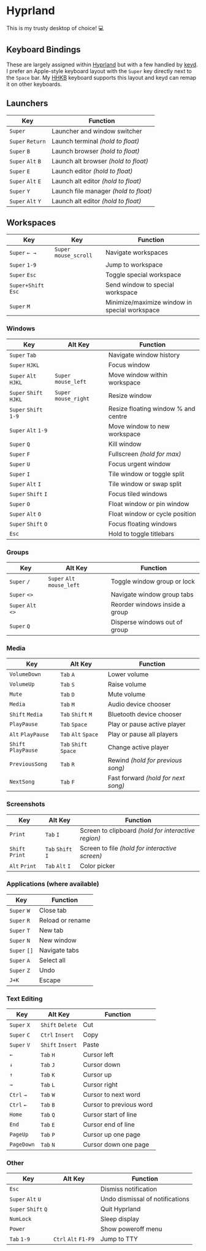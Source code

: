 # Hyprland

This is my trusty desktop of choice! 💻

## Keyboard Bindings

These are largely assigned within
[Hyprland](https://wiki.hypr.land/Configuring/Binds) but with a few handled by
[keyd](https://github.com/rvaiya/keyd). I prefer an Apple-style keyboard layout
with the `Super` key directly next to the `Space` bar. My
[HHKB](https://happyhackingkb.com) keyboard supports this layout and keyd can
remap it on other keyboards.

## Launchers

| Key               | Function                              |
| ----------------- | ------------------------------------- |
| `Super`           | Launcher and window switcher          |
| `Super` `Return`  | Launch terminal _(hold to float)_     |
| `Super` `B`       | Launch browser _(hold to float)_      |
| `Super` `Alt` `B` | Launch alt browser _(hold to float)_  |
| `Super` `E`       | Launch editor _(hold to float)_       |
| `Super` `Alt` `E` | Launch alt editor _(hold to float)_   |
| `Super` `Y`       | Launch file manager _(hold to float)_ |
| `Super` `Alt` `Y` | Launch alt editor _(hold to float)_   |

## Workspaces

| Key                 | Key                    | Function                                      |
| ------------------- | ---------------------- | --------------------------------------------- |
| `Super` `← →`       | `Super` `mouse_scroll` | Navigate workspaces                           |
| `Super` `1-9`       |                        | Jump to workspace                             |
| `Super` `Esc`       |                        | Toggle special workspace                      |
| `Super+Shift` `Esc` |                        | Send window to special workspace              |
| `Super` `M`         |                        | Minimize/maximize window in special workspace |

### Windows

| Key                    | Alt Key               | Function                            |
| ---------------------- | --------------------- | ----------------------------------- |
| `Super` `Tab`          |                       | Navigate window history             |
| `Super` `HJKL`         |                       | Focus window                        |
| `Super` `Alt` `HJKL`   | `Super` `mouse_left`  | Move window within workspace        |
| `Super` `Shift` `HJKL` | `Super` `mouse_right` | Resize window                       |
| `Super` `Shift` `1-9`  |                       | Resize floating window % and centre |
| `Super` `Alt` `1-9`    |                       | Move window to new workspace        |
| `Super` `Q`            |                       | Kill window                         |
| `Super` `F`            |                       | Fullscreen _(hold for max)_         |
| `Super` `U`            |                       | Focus urgent window                 |
| `Super` `I`            |                       | Tile window or toggle split         |
| `Super` `Alt` `I`      |                       | Tile window or swap split           |
| `Super` `Shift` `I`    |                       | Focus tiled windows                 |
| `Super` `O`            |                       | Float window or pin window          |
| `Super` `Alt` `O`      |                       | Float window or cycle position      |
| `Super` `Shift` `O`    |                       | Focus floating windows              |
| `Esc`                  |                       | Hold to toggle titlebars            |

### Groups

| Key                | Alt Key                    | Function                       |
| ------------------ | -------------------------- | ------------------------------ |
| `Super` `/`        | `Super` `Alt` `mouse_left` | Toggle window group or lock    |
| `Super` `<>`       |                            | Navigate window group tabs     |
| `Super` `Alt` `<>` |                            | Reorder windows inside a group |
| `Super` `Q`        |                            | Disperse windows out of group  |

### Media

| Key                 | Alt Key               | Function                            |
| ------------------- | --------------------- | ----------------------------------- |
| `VolumeDown`        | `Tab` `A`             | Lower volume                        |
| `VolumeUp`          | `Tab` `S`             | Raise volume                        |
| `Mute`              | `Tab` `D`             | Mute volume                         |
| `Media`             | `Tab` `M`             | Audio device chooser                |
| `Shift` `Media`     | `Tab` `Shift` `M`     | Bluetooth device chooser            |
| `PlayPause`         | `Tab` `Space`         | Play or pause active player         |
| `Alt` `PlayPause`   | `Tab` `Alt` `Space`   | Play or pause all players           |
| `Shift` `PlayPause` | `Tab` `Shift` `Space` | Change active player                |
| `PreviousSong`      | `Tab` `R`             | Rewind _(hold for previous song)_   |
| `NextSong`          | `Tab` `F`             | Fast forward _(hold for next song)_ |

### Screenshots

| Key             | Alt Key           | Function                                            |
| --------------- | ----------------- | --------------------------------------------------- |
| `Print`         | `Tab` `I`         | Screen to clipboard _(hold for interactive region)_ |
| `Shift` `Print` | `Tab` `Shift` `I` | Screen to file _(hold for interactive screen)_      |
| `Alt` `Print`   | `Tab` `Alt` `I`   | Color picker                                        |

### Applications (where available)

| Key          | Function         |
| ------------ | ---------------- |
| `Super` `W`  | Close tab        |
| `Super` `R`  | Reload or rename |
| `Super` `T`  | New tab          |
| `Super` `N`  | New window       |
| `Super` `[]` | Navigate tabs    |
| `Super` `A`  | Select all       |
| `Super` `Z`  | Undo             |
| `J+K`        | Escape           |

### Text Editing

| Key         | Alt Key          | Function                |
| ----------- | ---------------- | ----------------------- |
| `Super` `X` | `Shift` `Delete` | Cut                     |
| `Super` `C` | `Ctrl` `Insert`  | Copy                    |
| `Super` `V` | `Shift` `Insert` | Paste                   |
| `←`         | `Tab` `H`        | Cursor left             |
| `↓`         | `Tab` `J`        | Cursor down             |
| `↑`         | `Tab` `K`        | Cursor up               |
| `→`         | `Tab` `L`        | Cursor right            |
| `Ctrl` `→`  | `Tab` `W`        | Cursor to next word     |
| `Ctrl` `←`  | `Tab` `B`        | Cursor to previous word |
| `Home`      | `Tab` `Q`        | Cursor start of line    |
| `End`       | `Tab` `E`        | Cursor end of line      |
| `PageUp`    | `Tab` `P`        | Cursor up one page      |
| `PageDown`  | `Tab` `N`        | Cursor down one page    |

### Other

| Key                 | Alt Key              | Function                        |
| ------------------- | -------------------- | ------------------------------- |
| `Esc`               |                      | Dismiss notification            |
| `Super` `Alt` `U`   |                      | Undo dismissal of notifications |
| `Super` `Shift` `Q` |                      | Quit Hyprland                   |
| `NumLock`           |                      | Sleep display                   |
| `Power`             |                      | Show poweroff menu              |
| `Tab` `1-9`         | `Ctrl` `Alt` `F1-F9` | Jump to TTY                     |
